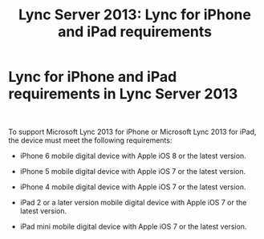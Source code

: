 ﻿---
title: 'Lync Server 2013: Lync for iPhone and iPad requirements'
TOCTitle: Lync for iPhone and iPad requirements
ms:assetid: 35e3455a-1570-4ca6-9ec7-5f5e81fdf268
ms:mtpsurl: https://technet.microsoft.com/en-us/library/Hh690978(v=OCS.15)
ms:contentKeyID: 51541462
ms.date: 06/02/2015
mtps_version: v=OCS.15
---

# Lync for iPhone and iPad requirements in Lync Server 2013

 


To support Microsoft Lync 2013 for iPhone or Microsoft Lync 2013 for iPad, the device must meet the following requirements:

  - iPhone 6 mobile digital device with Apple iOS 8 or the latest version.

  - iPhone 5 mobile digital device with Apple iOS 7 or the latest version.

  - iPhone 4 mobile digital device with Apple iOS 7 or the latest version.

  - iPad 2 or a later version mobile digital device with Apple iOS 7 or the latest version.

  - iPad mini mobile digital device with Apple iOS 7 or the latest version.

